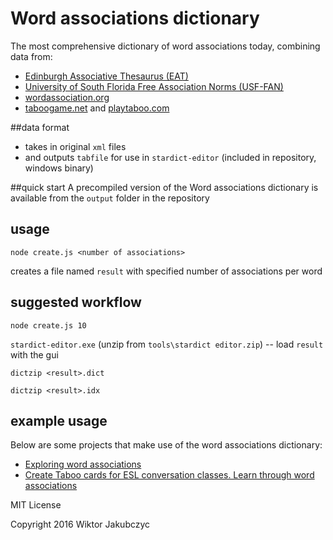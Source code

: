 # Word associations dictionary
The most comprehensive dictionary of word associations today, combining data from:
 * [Edinburgh Associative Thesaurus (EAT)](http://www.eat.rl.ac.uk/)
 * [University of South Florida Free Association Norms (USF-FAN)](http://w3.usf.edu/FreeAssociation/)
 * [wordassociation.org](http://www.wordassociation.org/about/)
 * [taboogame.net](http://taboogame.net) and [playtaboo.com](http://www.playtaboo.com)

##data format
- takes in original ```xml``` files 
- and outputs ```tabfile``` for use in ```stardict-editor``` (included in repository, windows binary)

##quick start
A precompiled version of the Word associations dictionary is available from the ```output``` folder in the repository

## usage
```node create.js <number of associations>```

creates a file named ```result``` with specified number of associations per word

## suggested workflow
```node create.js 10```

```stardict-editor.exe``` (unzip from ```tools\stardict editor.zip```) -- load ```result``` with the gui

```dictzip <result>.dict```

```dictzip <result>.idx```

## example usage
Below are some projects that make use of the word associations dictionary:
- [Exploring word associations](http://monolithpl.github.io/word.associations/)
- [Create Taboo cards for ESL conversation classes. Learn through word associations](http://monolithpl.github.io/taboo-cards/)

MIT License

Copyright 2016 Wiktor Jakubczyc
